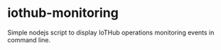 # iothub-monitoring
Simple nodejs script to display IoTHub operations monitoring events in command line.
